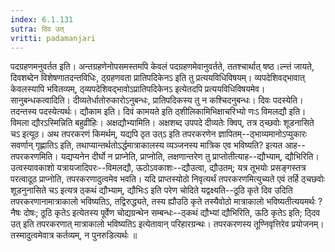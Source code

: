 ```yaml
---
index: 6.1.131
sutra: दिव उत्‌
vritti: padamanjari
---
```


 पदग्रहणमनुवर्तत इति। अन्तग्रहणेनोपसमस्तमपि केवलं पदग्रहणमेवानुवर्तते, ततश्चार्थात् षष्ठ।ल्न्तं जायते, दिवशब्देन विशेषणातदन्तविधिः, ठ्ग्रहणवता प्रातिपदिकेनऽ इति तु प्रत्ययविधिविषयम्। व्यपदेशिवद्भावात् केवलस्यापि भवितव्यम्, ठ्व्यपदेशिवद्भावोऽप्रातिपदिकेनऽ इत्येतदपि प्रत्ययविधिविषयमेव। सानुबन्धकत्वादिति। दीव्यतेर्धातोरुकारोऽनुबन्धः, प्रातिपदिकस्य तु न कश्चिदनुबन्धः। दिवः पदस्येति। तदन्तस्य पदस्येत्यर्थः। द्यौकाम इति। दिवं कामयते इति ठ्शीलिकामिभिक्षाचरिभ्यो णःऽ विमलद्यौ इति। विमला द्यौरऽस्मिन्निति बहुव्रीहिः। अक्षद्यौभ्यामिति। अक्षशब्द उपपदे दीव्यतेः क्विप्, तत्र ठ्च्छवोः शूडनासिते चऽ इत्यूठ। अथ तपरकरणं किमर्थम्, यद्यपि ठृत उत्ऽ इति तपरकरणेन ज्ञापितम्--ठ्भाव्यमानोऽप्युकारः सवर्णान् गृह्णातिऽ इति, तथाप्यान्तर्थतोऽर्द्धमात्राकालस्य व्यञ्जनस्य मात्रिक एव भविष्यति? इत्यत आह--तपरकरणमिति। यद्यप्यनेन दीर्घो न प्राप्नेति, प्राप्नोति, लक्षणान्तरेण तु प्राप्तोतीत्याह--द्यौभ्याम्, द्यौभिरिति। उत्वस्यावकाशो यत्रायजादिपरः--विमलद्यौ, ऊठोऽवकाशः--द्यौउत्वा, द्यौउतम्; यत्र तूभयोः प्रसङ्गस्तत्र परत्वादूठ प्राप्नोति, तपरकरणादुत्वमेव भवति। यदि प्राप्तस्योठो निवृत्यर्थं तपरकरणमित्युच्यते एवं तर्हि ठ्चछवोः शूडनुनासिते चऽ इत्यत्र ठ्कथं द्यौभ्याम्, द्यौभिःऽ इति परेण चोदिते यद्वक्ष्यति--ठूठि कृते दिव उदिति तपरकरणानामात्राकालो भविष्यतिऽ, तद्विरुद्ध्यते, तस्य ह्यौउठि कृते तस्यैवोठो मात्राकालो भविष्यतीत्ययमर्थः ? नैषः दोषः; ठूठि कृतेऽ इत्येतस्य पूर्वेण चोद्यग्रन्थेन सम्बन्धः--ठ्कथं द्यौभ्यां द्यौभिरिति, ऊठि कृतेऽ इति; ठ्दिव उत् इति तपरकरणात् मात्राकालो भविष्यतिऽ इत्येतावान् परिहारग्रन्थः। तपरकरणस्य तूण्निवृत्तिरेव प्रयोजनम्। तस्मादुत्वमेवात्र कर्तव्यम्, न पुनरुडित्यर्थः ॥